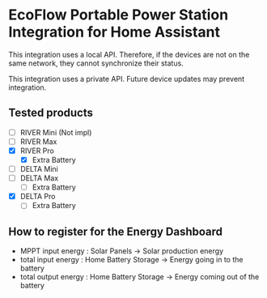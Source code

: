 # EcoFlow Portable Power Station Integration for Home Assistant

This integration uses a local API.
Therefore, if the devices are not on the same network, they cannot synchronize their status.

This integration uses a private API.
Future device updates may prevent integration.

## Tested products
- [ ] RIVER Mini (Not impl)
- [ ] RIVER Max
- [x] RIVER Pro
  - [x] Extra Battery
- [ ] DELTA Mini
- [ ] DELTA Max
  - [ ] Extra Battery
- [x] DELTA Pro
  - [ ] Extra Battery

## How to register for the Energy Dashboard
- MPPT input energy : Solar Panels -> Solar production energy
- total input energy : Home Battery Storage -> Energy going in to the battery
- total output energy : Home Battery Storage -> Energy coming out of the battery
